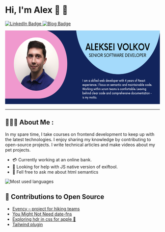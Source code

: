 # Hi, I'm Alex 👋 💾

<div id="badges">
  <a href="https://www.linkedin.com/in/2plus2is4/">
    <img src="https://img.shields.io/badge/LinkedIn-blue?style=for-the-badge&logo=linkedin&logoColor=white" alt="LinkedIn Badge"/>
  </a>
  <a href="https://js.garden">
    <img src="https://img.shields.io/badge/blog-js.garden-black?style=for-the-badge" alt="Blog Badge"/>
  </a>
</div>

<a href="https://www.linkedin.com/in/2plus2is4/"><img src="https://github.com/slimcandy/slimcandy/raw/main/src/images/alex-cv.png" height="240" alt="Aleksei Volkov CV screen shot" /></a>

---

## 👨🏻‍💻 About Me :

In my spare time, I take courses on frontend development to keep up with the latest technologies. I enjoy sharing my knowledge by contributing to open-source projects. I write technical articles and make videos about my pet projects.

- 💳 Currently working at an online bank.
- 🤔 Looking for help with JS native version of exiftool.
- 💬 Fell free to ask me about html semantics

<img src="https://github-readme-stats.vercel.app/api/top-langs/?username=slimcandy&exclude_repo=witcher-api&langs_count=8&layout=compact&hide=makefile&theme=react" alt="Most used languages" />

## 👷 Contributions to Open Source

- [Evency – project for hiking teams ](https://github.com/slimcandy/todorism)
- [You Might Not Need date-fns](https://github.com/cedmax/youmightnotneed/pull/193)
- [Exploring hdr in css for apple 📱](https://github.com/kiding/wanna-see-a-whiter-white/pull/6)
- [Tailwind plugin](https://github.com/slimcandy/tailwindcss-text-rendering)
